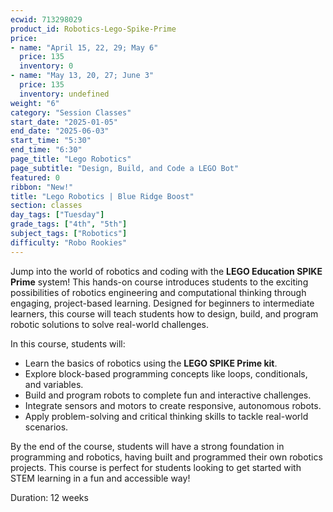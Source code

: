 ```yaml
---
ecwid: 713298029
product_id: Robotics-Lego-Spike-Prime
price:
- name: "April 15, 22, 29; May 6"
  price: 135
  inventory: 0
- name: "May 13, 20, 27; June 3"
  price: 135
  inventory: undefined
weight: "6"
category: "Session Classes"
start_date: "2025-01-05"
end_date: "2025-06-03"
start_time: "5:30"
end_time: "6:30"
page_title: "Lego Robotics"
page_subtitle: "Design, Build, and Code a LEGO Bot"
featured: 0
ribbon: "New!"
title: "Lego Robotics | Blue Ridge Boost"
section: classes
day_tags: ["Tuesday"]
grade_tags: ["4th", "5th"]
subject_tags: ["Robotics"]
difficulty: "Robo Rookies"
---
```

<p>Jump into the world of robotics and coding with the <strong>LEGO Education SPIKE Prime</strong> system! This hands-on course introduces students to the exciting possibilities of robotics engineering and computational thinking through engaging, project-based learning. Designed for beginners to intermediate learners, this course will teach students how to design, build, and program robotic solutions to solve real-world challenges.</p><p>In this course, students will:</p><ul> <li>Learn the basics of robotics using the <strong>LEGO SPIKE Prime kit</strong>.</li> <li>Explore block-based programming concepts like loops, conditionals, and variables.</li> <li>Build and program robots to complete fun and interactive challenges.</li> <li>Integrate sensors and motors to create responsive, autonomous robots.</li> <li>Apply problem-solving and critical thinking skills to tackle real-world scenarios.</li> </ul><p>By the end of the course, students will have a strong foundation in programming and robotics, having built and programmed their own robotics projects. This course is perfect for students looking to get started with STEM learning in a fun and accessible way!</p><p>Duration: 12 weeks</p>
